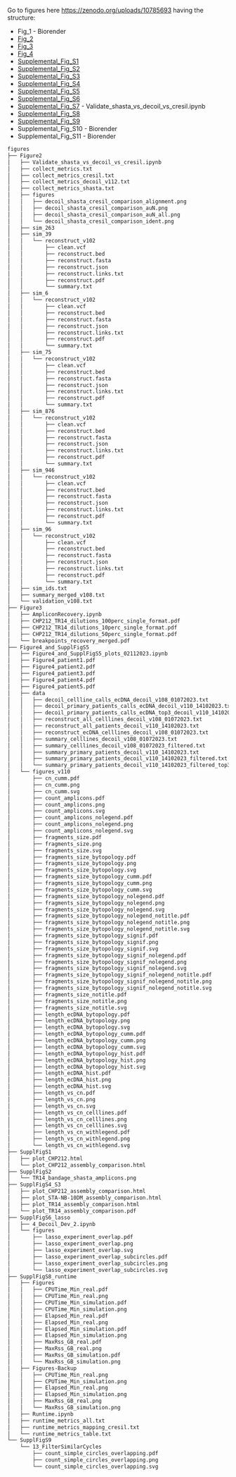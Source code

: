 Go to figures here https://zenodo.org/uploads/10785693 having the structure:

- Fig_1 - Biorender
- [Fig_2](https://zenodo.org/records/10785693/preview/decoil-paper_16072024.zip?include_deleted=0#tree_item216)
- [Fig_3](https://zenodo.org/records/10785693/preview/decoil-paper_16072024.zip?include_deleted=0#tree_item287)
- [Fig_4](https://zenodo.org/records/10785693/preview/decoil-paper_16072024.zip?include_deleted=0#tree_item306)
- [Supplemental_Fig_S1](https://zenodo.org/records/10785693/preview/decoil-paper_16072024.zip?include_deleted=0#tree_item298)
- [Supplemental_Fig_S2](https://zenodo.org/records/10785693/preview/decoil-paper_16072024.zip?include_deleted=0#tree_item285)
- [Supplemental_Fig_S3](https://zenodo.org/records/10785693/preview/decoil-paper_16072024.zip?include_deleted=0#tree_item293)
- [Supplemental_Fig_S4](https://zenodo.org/records/10785693/preview/decoil-paper_16072024.zip?include_deleted=0#tree_item293)
- [Supplemental_Fig_S5](https://zenodo.org/records/10785693/preview/decoil-paper_16072024.zip?include_deleted=0#tree_item306)
- [Supplemental_Fig_S6](https://zenodo.org/records/10785693/preview/decoil-paper_16072024.zip?include_deleted=0#tree_item207)
- [Supplemental_Fig_S7](https://zenodo.org/records/10785693/preview/decoil-paper_16072024.zip?include_deleted=0#tree_item216) - Validate_shasta_vs_decoil_vs_cresil.ipynb
- [Supplemental_Fig_S8](https://zenodo.org/records/10785693/preview/decoil-paper_16072024.zip?include_deleted=0#tree_item383)
- [Supplemental_Fig_S9](https://zenodo.org/records/10785693/preview/decoil-paper_16072024.zip?include_deleted=0#tree_item301)
- Supplemental_Fig_S10 - Biorender
- Supplemental_Fig_S11 - Biorender

```bash
figures
├── Figure2
│   ├── Validate_shasta_vs_decoil_vs_cresil.ipynb
│   ├── collect_metrics.txt
│   ├── collect_metrics_cresil.txt
│   ├── collect_metrics_decoil_v112.txt
│   ├── collect_metrics_shasta.txt
│   ├── figures
│   │   ├── decoil_shasta_cresil_comparison_alignment.png
│   │   ├── decoil_shasta_cresil_comparison_auN.png
│   │   ├── decoil_shasta_cresil_comparison_auN_all.png
│   │   └── decoil_shasta_cresil_comparison_ident.png
│   ├── sim_263
│   ├── sim_39
│   │   └── reconstruct_v102
│   │       ├── clean.vcf
│   │       ├── reconstruct.bed
│   │       ├── reconstruct.fasta
│   │       ├── reconstruct.json
│   │       ├── reconstruct.links.txt
│   │       ├── reconstruct.pdf
│   │       └── summary.txt
│   ├── sim_6
│   │   └── reconstruct_v102
│   │       ├── clean.vcf
│   │       ├── reconstruct.bed
│   │       ├── reconstruct.fasta
│   │       ├── reconstruct.json
│   │       ├── reconstruct.links.txt
│   │       ├── reconstruct.pdf
│   │       └── summary.txt
│   ├── sim_75
│   │   └── reconstruct_v102
│   │       ├── clean.vcf
│   │       ├── reconstruct.bed
│   │       ├── reconstruct.fasta
│   │       ├── reconstruct.json
│   │       ├── reconstruct.links.txt
│   │       ├── reconstruct.pdf
│   │       └── summary.txt
│   ├── sim_876
│   │   └── reconstruct_v102
│   │       ├── clean.vcf
│   │       ├── reconstruct.bed
│   │       ├── reconstruct.fasta
│   │       ├── reconstruct.json
│   │       ├── reconstruct.links.txt
│   │       ├── reconstruct.pdf
│   │       └── summary.txt
│   ├── sim_946
│   │   └── reconstruct_v102
│   │       ├── clean.vcf
│   │       ├── reconstruct.bed
│   │       ├── reconstruct.fasta
│   │       ├── reconstruct.json
│   │       ├── reconstruct.links.txt
│   │       ├── reconstruct.pdf
│   │       └── summary.txt
│   ├── sim_96
│   │   └── reconstruct_v102
│   │       ├── clean.vcf
│   │       ├── reconstruct.bed
│   │       ├── reconstruct.fasta
│   │       ├── reconstruct.json
│   │       ├── reconstruct.links.txt
│   │       ├── reconstruct.pdf
│   │       └── summary.txt
│   ├── sim_ids.txt
│   ├── summary_merged_v108.txt
│   └── validation_v108.txt
├── Figure3
│   ├── AmpliconRecovery.ipynb
│   ├── CHP212_TR14_dilutions_100perc_single_format.pdf
│   ├── CHP212_TR14_dilutions_10perc_single_format.pdf
│   ├── CHP212_TR14_dilutions_50perc_single_format.pdf
│   └── breakpoints_recovery_merged.pdf
├── Figure4_and_SupplFigS5
│   ├── Figure4_and_SupplFigS5_plots_02112023.ipynb
│   ├── Figure4_patient1.pdf
│   ├── Figure4_patient2.pdf
│   ├── Figure4_patient3.pdf
│   ├── Figure4_patient4.pdf
│   ├── Figure4_patient5.pdf
│   ├── data
│   │   ├── decoil_cellline_calls_ecDNA_decoil_v108_01072023.txt
│   │   ├── decoil_primary_patients_calls_ecDNA_decoil_v110_14102023.txt
│   │   ├── decoil_primary_patients_calls_ecDNA_top3_decoil_v110_14102023.txt
│   │   ├── reconstruct_all_celllines_decoil_v108_01072023.txt
│   │   ├── reconstruct_all_patients_decoil_v110_14102023.txt
│   │   ├── reconstruct_ecDNA_celllines_decoil_v108_01072023.txt
│   │   ├── summary_celllines_decoil_v108_01072023.txt
│   │   ├── summary_celllines_decoil_v108_01072023_filtered.txt
│   │   ├── summary_primary_patients_decoil_v110_14102023.txt
│   │   ├── summary_primary_patients_decoil_v110_14102023_filtered.txt
│   │   └── summary_primary_patients_decoil_v110_14102023_filtered_top3.txt
│   └── figures_v110
│       ├── cn_cumm.pdf
│       ├── cn_cumm.png
│       ├── cn_cumm.svg
│       ├── count_amplicons.pdf
│       ├── count_amplicons.png
│       ├── count_amplicons.svg
│       ├── count_amplicons_nolegend.pdf
│       ├── count_amplicons_nolegend.png
│       ├── count_amplicons_nolegend.svg
│       ├── fragments_size.pdf
│       ├── fragments_size.png
│       ├── fragments_size.svg
│       ├── fragments_size_bytopology.pdf
│       ├── fragments_size_bytopology.png
│       ├── fragments_size_bytopology.svg
│       ├── fragments_size_bytopology_cumm.pdf
│       ├── fragments_size_bytopology_cumm.png
│       ├── fragments_size_bytopology_cumm.svg
│       ├── fragments_size_bytopology_nolegend.pdf
│       ├── fragments_size_bytopology_nolegend.png
│       ├── fragments_size_bytopology_nolegend.svg
│       ├── fragments_size_bytopology_nolegend_notitle.pdf
│       ├── fragments_size_bytopology_nolegend_notitle.png
│       ├── fragments_size_bytopology_nolegend_notitle.svg
│       ├── fragments_size_bytopology_signif.pdf
│       ├── fragments_size_bytopology_signif.png
│       ├── fragments_size_bytopology_signif.svg
│       ├── fragments_size_bytopology_signif_nolegend.pdf
│       ├── fragments_size_bytopology_signif_nolegend.png
│       ├── fragments_size_bytopology_signif_nolegend.svg
│       ├── fragments_size_bytopology_signif_nolegend_notitle.pdf
│       ├── fragments_size_bytopology_signif_nolegend_notitle.png
│       ├── fragments_size_bytopology_signif_nolegend_notitle.svg
│       ├── fragments_size_notitle.pdf
│       ├── fragments_size_notitle.png
│       ├── fragments_size_notitle.svg
│       ├── length_ecDNA_bytopology.pdf
│       ├── length_ecDNA_bytopology.png
│       ├── length_ecDNA_bytopology.svg
│       ├── length_ecDNA_bytopology_cumm.pdf
│       ├── length_ecDNA_bytopology_cumm.png
│       ├── length_ecDNA_bytopology_cumm.svg
│       ├── length_ecDNA_bytopology_hist.pdf
│       ├── length_ecDNA_bytopology_hist.png
│       ├── length_ecDNA_bytopology_hist.svg
│       ├── length_ecDNA_hist.pdf
│       ├── length_ecDNA_hist.png
│       ├── length_ecDNA_hist.svg
│       ├── length_vs_cn.pdf
│       ├── length_vs_cn.png
│       ├── length_vs_cn.svg
│       ├── length_vs_cn_celllines.pdf
│       ├── length_vs_cn_celllines.png
│       ├── length_vs_cn_celllines.svg
│       ├── length_vs_cn_withlegend.pdf
│       ├── length_vs_cn_withlegend.png
│       └── length_vs_cn_withlegend.svg
├── SupplFigS1
│   ├── plot_CHP212.html
│   └── plot_CHP212_assembly_comparison.html
├── SupplFigS2
│   └── TR14_bandage_shasta_amplicons.png
├── SupplFigS4_S3
│   ├── plot_CHP212_assembly_comparison.html
│   ├── plot_STA-NB-10DM_assembly_comparison.html
│   ├── plot_TR14_assembly_comparison.html
│   └── plot_TR14_assembly_comparison.pdf
├── SupplFigS6_lasso
│   ├── 4_Decoil_Dev_2.ipynb
│   └── figures
│       ├── lasso_experiment_overlap.pdf
│       ├── lasso_experiment_overlap.png
│       ├── lasso_experiment_overlap.svg
│       ├── lasso_experiment_overlap_subcircles.pdf
│       ├── lasso_experiment_overlap_subcircles.png
│       └── lasso_experiment_overlap_subcircles.svg
├── SupplFigS8_runtime
│   ├── Figures
│   │   ├── CPUTime_Min_real.pdf
│   │   ├── CPUTime_Min_real.png
│   │   ├── CPUTime_Min_simulation.pdf
│   │   ├── CPUTime_Min_simulation.png
│   │   ├── Elapsed_Min_real.pdf
│   │   ├── Elapsed_Min_real.png
│   │   ├── Elapsed_Min_simulation.pdf
│   │   ├── Elapsed_Min_simulation.png
│   │   ├── MaxRss_GB_real.pdf
│   │   ├── MaxRss_GB_real.png
│   │   ├── MaxRss_GB_simulation.pdf
│   │   └── MaxRss_GB_simulation.png
│   ├── Figures-Backup
│   │   ├── CPUTime_Min_real.png
│   │   ├── CPUTime_Min_simulation.png
│   │   ├── Elapsed_Min_real.png
│   │   ├── Elapsed_Min_simulation.png
│   │   ├── MaxRss_GB_real.png
│   │   └── MaxRss_GB_simulation.png
│   ├── Runtime.ipynb
│   ├── runtime_metrics_all.txt
│   ├── runtime_metrics_mapping_cresil.txt
│   └── runtime_metrics_table.txt
└── SupplFigS9
    └── 13_FilterSimilarCycles
        ├── count_simple_circles_overlapping.pdf
        ├── count_simple_circles_overlapping.png
        └── count_simple_circles_overlapping.svg


```
